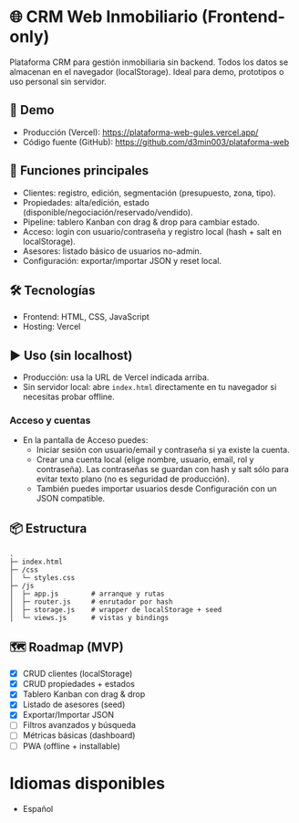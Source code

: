 # 🌐 CRM Web Inmobiliario (Frontend-only)

Plataforma CRM para gestión inmobiliaria sin backend. Todos los datos se almacenan en el navegador (localStorage). Ideal para demo, prototipos o uso personal sin servidor.

## 🚀 Demo
- Producción (Vercel): https://plataforma-web-gules.vercel.app/
- Código fuente (GitHub): https://github.com/d3min003/plataforma-web

## 🔑 Funciones principales
- Clientes: registro, edición, segmentación (presupuesto, zona, tipo).
- Propiedades: alta/edición, estado (disponible/negociación/reservado/vendido).
- Pipeline: tablero Kanban con drag & drop para cambiar estado.
- Acceso: login con usuario/contraseña y registro local (hash + salt en localStorage).
- Asesores: listado básico de usuarios no-admin.
- Configuración: exportar/importar JSON y reset local.

## 🛠️ Tecnologías
- Frontend: HTML, CSS, JavaScript
- Hosting: Vercel

## ▶️ Uso (sin localhost)
- Producción: usa la URL de Vercel indicada arriba.
- Sin servidor local: abre `index.html` directamente en tu navegador si necesitas probar offline.

### Acceso y cuentas
- En la pantalla de Acceso puedes:
	- Iniciar sesión con usuario/email y contraseña si ya existe la cuenta.
	- Crear una cuenta local (elige nombre, usuario, email, rol y contraseña). Las contraseñas se guardan con hash y salt sólo para evitar texto plano (no es seguridad de producción).
	- También puedes importar usuarios desde Configuración con un JSON compatible.

## 📦 Estructura
```
.
├─ index.html
├─ /css
│  └─ styles.css
├─ /js
│  ├─ app.js        # arranque y rutas
│  ├─ router.js     # enrutador por hash
│  ├─ storage.js    # wrapper de localStorage + seed
│  └─ views.js      # vistas y bindings
```

## 🗺️ Roadmap (MVP)
- [x] CRUD clientes (localStorage)
- [x] CRUD propiedades + estados
- [x] Tablero Kanban con drag & drop
- [x] Listado de asesores (seed)
- [x] Exportar/Importar JSON
- [ ] Filtros avanzados y búsqueda
- [ ] Métricas básicas (dashboard)
- [ ] PWA (offline + installable)

# Idiomas disponibles
- Español

